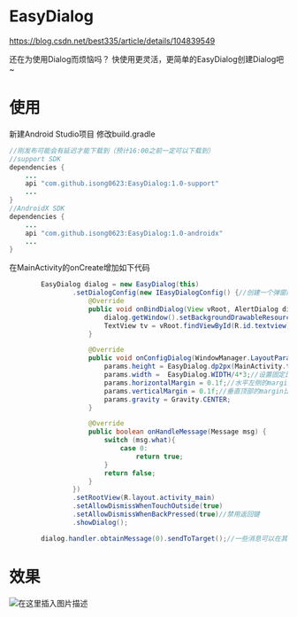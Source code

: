 # EasyDialog

https://blog.csdn.net/best335/article/details/104839549

还在为使用Dialog而烦恼吗？
快使用更灵活，更简单的EasyDialog创建Dialog吧~
# 使用
新建Android Studio项目
修改build.gradle
```java
//刚发布可能会有延迟才能下载到（预计16:00之前一定可以下载到）
//support SDK
dependencies {
	...
	api "com.github.isong0623:EasyDialog:1.0-support"
	...
}
//AndroidX SDK
dependencies {
	...
	api "com.github.isong0623:EasyDialog:1.0-androidx"
	...
}
```
在MainActivity的onCreate增加如下代码
```java
 		EasyDialog dialog = new EasyDialog(this)
                .setDialogConfig(new IEasyDialogConfig() {//创建一个弹窗配置信息
                    @Override
                    public void onBindDialog(View vRoot, AlertDialog dialog) {
                        dialog.getWindow().setBackgroundDrawableResource(R.drawable.ic_launcher_background);
                    	TextView tv = vRoot.findViewById(R.id.textview);//这个vRoot就是对话框的根View，用它可以找到所有的子控件。
                    }

                    @Override
                    public void onConfigDialog(WindowManager.LayoutParams params) {
                        params.height = EasyDialog.dp2px(MainActivity.this,100f);//你可以设置固定dp大小
                        params.width =  EasyDialog.WIDTH/4*3;//设置固定比例
                        params.horizontalMargin = 0.1f;//水平左侧的margin比例（基于Gravity）
                        params.verticalMargin = 0.1f;//垂直顶部的margin比例（基于Gravity）
                        params.gravity = Gravity.CENTER;
                    }

                    @Override
                    public boolean onHandleMessage(Message msg) {
                        switch (msg.what){
                            case 0:
                                return true;
                        }
                        return false;
                    }
                })
                .setRootView(R.layout.activity_main)
                .setAllowDismissWhenTouchOutside(true)
                .setAllowDismissWhenBackPressed(true)//禁用返回键
                .showDialog();

        dialog.handler.obtainMessage(0).sendToTarget();//一些消息可以在其他部分发送
```

# 效果
![在这里插入图片描述](https://img-blog.csdnimg.cn/20200313135125950.jpg?x-oss-process=image/watermark,type_ZmFuZ3poZW5naGVpdGk,shadow_10,text_aHR0cHM6Ly9ibG9nLmNzZG4ubmV0L2Jlc3QzMzU=,size_16,color_FFFFFF,t_70)
